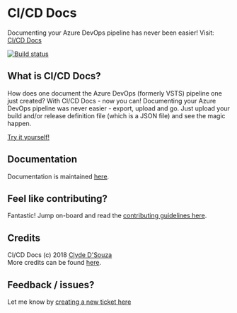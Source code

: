 # CI/CD Docs   
Documenting your Azure DevOps pipeline has never been easier! Visit: [CI/CD Docs](https://bit.ly/cicd-docs)

[![Build status](https://dev.azure.com/cicd-docs/CICD%20Docs/_apis/build/status/CICD%20Docs%20-%20Master%20Branch%20-%20CI)](https://dev.azure.com/cicd-docs/CICD%20Docs/_build/latest?definitionId=2)

## What is CI/CD Docs?   
How does one document the Azure DevOps (formerly VSTS) pipeline one just created? With CI/CD Docs - now you can! Documenting your Azure DevOps pipeline was never easier - export, upload and go. Just upload your build and/or release definition file (which is a JSON file) and see the magic happen.   

[Try it yourself!](https://bit.ly/cicd-docs)

## Documentation
Documentation is maintained [here](http://bit.ly/cicd-docs-docs).

## Feel like contributing?
Fantastic! Jump on-board and read the [contributing guidelines here](CONTRIBUTING.md).

## Credits  
CI/CD Docs (c) 2018 [Clyde D'Souza](https://clydedsouza.net)   
More credits can be found [here](https://cicd-docs.gitbook.io/docs/credits).  

## Feedback / issues? 
Let me know by [creating a new ticket here](https://github.com/ClydeDz/cicd-docs/issues/new)


